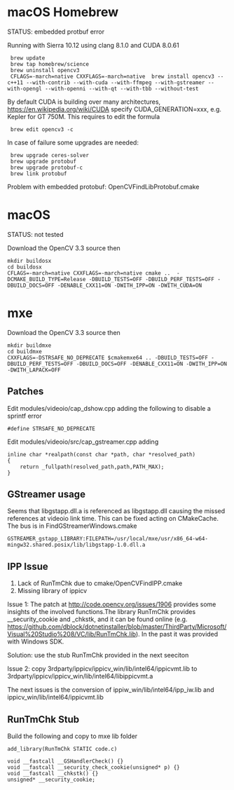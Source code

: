 
# macOS Homebrew #
STATUS: embedded protbuf error

Running with Sierra 10.12 using clang 8.1.0 and CUDA 8.0.61
~~~~
 brew update
 brew tap homebrew/science
 brew uninstall opencv3
 CFLAGS=-march=native CXXFLAGS=-march=native  brew install opencv3 --c++11 --with-contrib --with-cuda --with-ffmpeg --with-gstreamer --with-opengl --with-openni --with-qt --with-tbb --without-test
~~~~
By default CUDA is building over many architectures, https://en.wikipedia.org/wiki/CUDA specify CUDA_GENERATION=xxx, e.g. Kepler for GT 750M. This requires to edit the formula
~~~~
 brew edit opencv3 -c
~~~~
 

In case of failure some upgrades are needed:
~~~~
 brew upgrade ceres-solver
 brew upgrade protobuf
 brew upgrade protobuf-c
 brew link protobuf
~~~~

Problem with embedded protobuf: OpenCVFindLibProtobuf.cmake

# macOS #
STATUS: not tested


Download the OpenCV 3.3 source then

~~~~
mkdir buildosx
cd buildosx
CFLAGS=-march=native CXXFLAGS=-march=native cmake ..  -DCMAKE_BUILD_TYPE=Release -DBUILD_TESTS=OFF -DBUILD_PERF_TESTS=OFF -DBUILD_DOCS=OFF -DENABLE_CXX11=ON -DWITH_IPP=ON -DWITH_CUDA=ON 
~~~~

# mxe #


Download the OpenCV 3.3 source then

~~~~
mkdir buildmxe
cd buildmxe
CXXFLAGS=-DSTRSAFE_NO_DEPRECATE $cmakemxe64 .. -DBUILD_TESTS=OFF -DBUILD_PERF_TESTS=OFF -DBUILD_DOCS=OFF -DENABLE_CXX11=ON -DWITH_IPP=ON -DWITH_LAPACK=OFF
~~~~

## Patches ##
Edit modules/videoio/cap_dshow.cpp adding the following to disable a sprintf error
~~~~
#define STRSAFE_NO_DEPRECATE 
~~~~

Edit modules/videoio/src/cap_gstreamer.cpp adding
~~~~
inline char *realpath(const char *path, char *resolved_path)
{
    return _fullpath(resolved_path,path,PATH_MAX);
}
~~~~

## GStreamer usage ##

Seems that libgstapp.dll.a is referenced as libgstapp.dll causing the missed references at videoio link time. This can be fixed acting on CMakeCache. The bus is in FindGStreamerWindows.cmake

~~~~
GSTREAMER_gstapp_LIBRARY:FILEPATH=/usr/local/mxe/usr/x86_64-w64-mingw32.shared.posix/lib/libgstapp-1.0.dll.a
~~~~


## IPP Issue ##

1) Lack of RunTmChk due to cmake/OpenCVFindIPP.cmake
2) Missing library of ippicv

Issue 1: The patch at http://code.opencv.org/issues/1906 provides some insights of the involved functions.The library RunTmChk provides __security_cookie and _chkstk, and it can be found online (e.g. https://github.com/dblock/dotnetinstaller/blob/master/ThirdParty/Microsoft/Visual%20Studio%208/VC/lib/RunTmChk.lib). In the past it was provided with Windows SDK. 

Solution: use the stub RunTmChk provided in the next seeciton

Issue 2: copy 3rdparty/ippicv/ippicv_win/lib/intel64/ippicvmt.lib to 3rdparty/ippicv/ippicv_win/lib/intel64/libippicvmt.a




The next issues is the conversion of ippiw_win/lib/intel64/ipp_iw.lib and ippicv_win/lib/intel64/ippicvmt.lib 

## RunTmChk Stub ##

Build the following and copy to mxe lib folder

~~~~
add_library(RunTmChk STATIC code.c)
~~~~

~~~~
void __fastcall __GSHandlerCheck() {}
void __fastcall __security_check_cookie(unsigned* p) {}
void __fastcall __chkstk() {}
unsigned* __security_cookie;
~~~~

